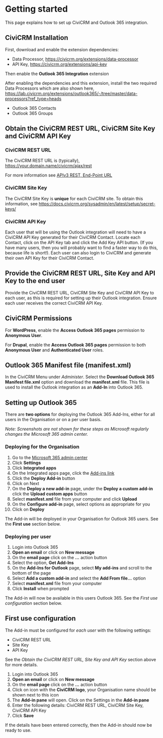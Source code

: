 # Getting started

This page explains how to set up CiviCRM and Outlook 365 integration.

## CiviCRM Installation

First, download and enable the extension dependencies:

* Data Processor, https://civicrm.org/extensions/data-processor
* API Key, https://civicrm.org/extensions/api-key

Then enable the **Outlook 365 Integration** extension

After enabling the dependencies and this extension, install the two required Data Processors which are also shown here, https://lab.civicrm.org/extensions/outlook365/-/tree/master/data-processors?ref_type=heads

* Outlook 365 Contacts
* Outlook 365 Groups

## Obtain the CiviCRM REST URL, CiviCRM Site Key and CiviCRM API Key

### CiviCRM REST URL

The CiviCRM REST URL is (typically), https://your.domain.name/civicrm/ajax/rest

For more information see [APIv3 REST, End-Point URL](https://docs.civicrm.org/dev/en/latest/api/v3/rest/#end-point-url)

### CiviCRM Site Key

The CiviCRM Site Key is **unique** for each CiviCRM site. To obtain this information, see https://docs.civicrm.org/sysadmin/en/latest/setup/secret-keys/

### CiviCRM API Key

Each user that will be using the Outlook integration will need to have a CiviCRM API Key generated for their CiviCRM Contact. Locate each Contact, click on the API Key tab and click the Add Key API button. (If you have many users, then you will probably want to find a faster way to do this, because life is short!). Each user can also login to CiviCRM and generate their own API Key for their CiviCRM Contact.  

## Provide the CiviCRM REST URL, Site Key and API Key to the end user

Provide the CiviCRM REST URL, CiviCRM Site Key and CiviCRM API Key to each user, as this is required for setting up their Outlook integration. Ensure each user receives the correct CiviCRM API Key.

## CiviCRM Permissions 

For **WordPress**, enable the **Access Outlook 365 pages** permission to **Anonymous User**.

For **Drupal**, enable the **Access Outlook 365 pages** permission to both **Anonymous User** and **Authenticated User** roles.

## Outlook 365 Manifest file (manifest.xml)

In the CiviCRM Menu under *Administer*. Select the **Download Outlook 365 Manifest file.xml** option and download the **manifest.xml** file. This file is used to install the Outlook integration as an **Add-In** into Outlook 365.

## Setting up Outlook 365

There are **two options** for deploying the Outlook 365 Add-Ins, either for all users in the Organisation or on a per user basis.

*Note: Screenshots are not shown for these steps as Microsoft regularly changes the Microsoft 365 admin center.*

### Deploying for the Organisation

1. Go to the [Microsoft 365 admin center](https://admin.microsoft.com/AdminPortal)
2. Click **Settings**
3. Click **Integrated apps**
4. On the Integrated apps page, click the [Add-ins link](https://admin.microsoft.com/Adminportal#/Settings/AddIns)
5. Click the **Deploy Add-in** button
6. Click on Next
7. On the **Deploy a new add-in** page, under the **Deploy a custom add-in** click the **Upload custom apps** button
8. Select **manifest.xml** file from your computer and click **Upload**
9. On the **Configure add-in** page, select options as appropriate for you
10. Click on **Deploy**

The Add-in will be deployed in your Organisation for Outlook 365 users. See the **First use** section below.

### Deploying per user

1. Login into Outlook 365
2. **Open an email** or click on **New message**
3. On the **email page** click on the **...** action button
4. Select the option, **Get Add-Ins**
5. On the **Add-Ins for Outlook** page, select **My add-ins** and scroll to the bottom of the page
6. Select **Add a custom add-in** and select the **Add From file...** option
8. Select **manifest.xml** file from your computer
9. Click **Install** when prompted

The Add-in will now be available in this users Outlook 365. See the *First use configuration* section below.

## First use configuration

The Add-in must be configured for *each user* with the following settings:
* CiviCRM REST URL
* Site Key
* API Key

See the *Obtain the CiviCRM REST URL, Site Key and API Key* section above for more details.

1. Login into Outlook 365
2. **Open an email** or click on **New message**
3. On the **email page** click on the **...** action button
4. Click on icon with the **CiviCRM logo**, your Organisation name should be shown next to this icon
5. The **Add-in pane** will open. Click on the Settings in the **Add-in pane** 
6. Enter the following details: CiviCRM REST URL, CiviCRM Site Key, CiviCRM API Key
6. Click **Save**

If the details have been entered correctly, then the Add-in should now be ready to use.
